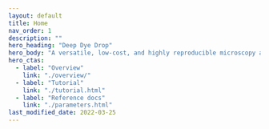 ```yaml
---
layout: default
title: Home
nav_order: 1
description: ""
hero_heading: "Deep Dye Drop"
hero_body: "A versatile, low-cost, and highly reproducible microscopy assay that uses sequential density displacement to obtain detailed cell cycle information and single-cell phenotypes."
hero_ctas:
  - label: "Overview"
    link: "./overview/"
  - label: "Tutorial"
    link: "./tutorial.html"
  - label: "Reference docs"
    link: "./parameters.html"
last_modified_date: 2022-03-25
---
```


